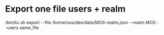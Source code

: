 # Export one file users + realm

/bin/kc.sh export --file /home/oos/dev/data/MOS-realm.json --realm MOS --users same_file
